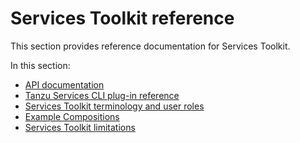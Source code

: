 # Services Toolkit reference

This section provides reference documentation for Services Toolkit.

In this section:

- [API documentation](api/index.hbs.md)
- [Tanzu Services CLI plug-in reference](tanzu-service-cli.hbs.md)
- [Services Toolkit terminology and user roles](terminology-and-user-roles.hbs.md)
- [Example Compositions](example-compositions.hbs.md)
- [Services Toolkit limitations](known-limitations.hbs.md)
